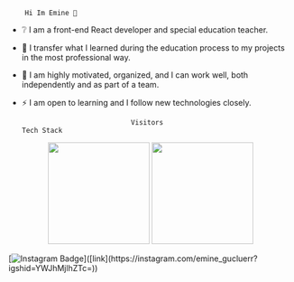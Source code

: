         Hi Im Emine 👋
- ❔ I am a front-end React developer and special education teacher.
- 🌱 I transfer what I learned during the education process to my projects in the most professional way.
- 👯 I am highly motivated, organized, and I can work well, both independently and as part of a team.
- ⚡ I am open to learning and I follow new technologies closely.
 
                                 Visitors                                                 Tech Stack   
                                                             
<p align="center">
      <img height="180em" src="https://github-readme-stats.vercel.app/api?username=EmineRola&theme=gotham&show_icons=true&count_private=true)"/>
      <img height="180em" src="https://github-readme-stats-eight-theta.vercel.app/api/top-langs/?username=EmineRola&layout=compact&langs_count=8&theme=blue-green"/>
</p>



[![[Instagram Badge](https://instagram.com/emine_gucluerr?igshid=YWJhMjlhZTc=)](https://img.shields.io/badge/-Instagram-C13584?style=flat-quare&labelColor=C13584&logo=instagram&logoColor=white&link=[link](https://instagram.com/emine_gucluerr?igshid=YWJhMjlhZTc=))]([link](https://instagram.com/emine_gucluerr?igshid=YWJhMjlhZTc=)) 
   
